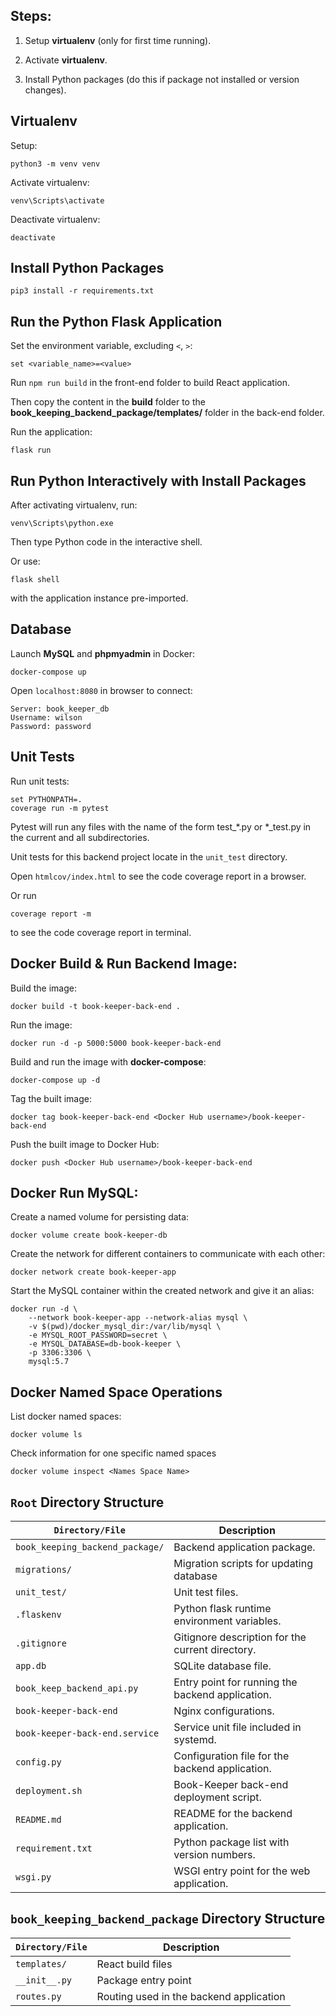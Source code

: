 ## Steps:

1. Setup **virtualenv** (only for first time running).

2. Activate **virtualenv**.

3. Install Python packages (do this if package not installed or version changes).

## Virtualenv

Setup:

```
python3 -m venv venv
```

Activate virtualenv:

```
venv\Scripts\activate
```

Deactivate virtualenv:

```
deactivate
```

## Install Python Packages

```
pip3 install -r requirements.txt
```

## Run the Python Flask Application

Set the environment variable, excluding `<`, `>`:

```
set <variable_name>=<value>
```

Run `npm run build` in the front-end folder to build React application.

Then copy the content in the **build** folder to the **book_keeping_backend_package/templates/** folder in the back-end folder.

Run the application:

```
flask run
```

## Run Python Interactively with Install Packages

After activating virtualenv, run:

```
venv\Scripts\python.exe
```

Then type Python code in the interactive shell.

Or use:

```
flask shell
```

with the application instance pre-imported.

## Database

Launch **MySQL** and **phpmyadmin** in Docker:

```
docker-compose up
```

Open ```localhost:8080``` in browser to connect:

```
Server: book_keeper_db
Username: wilson
Password: password
```

## Unit Tests

Run unit tests:
```
set PYTHONPATH=.
coverage run -m pytest
```

Pytest will run any files with the name of the form test_*.py or *_test.py in the current and all subdirectories.

Unit tests for this backend project locate in the `unit_test` directory.

Open `htmlcov/index.html` to see the code coverage report in a browser.

Or run

```
coverage report -m
```

to see the code coverage report in terminal.

## Docker Build & Run Backend Image:

Build the image:

```
docker build -t book-keeper-back-end .
```

Run the image:

```
docker run -d -p 5000:5000 book-keeper-back-end
```

Build and run the image with **docker-compose**:

```
docker-compose up -d
```

Tag the built image:

```
docker tag book-keeper-back-end <Docker Hub username>/book-keeper-back-end
```

Push the built image to Docker Hub:

```
docker push <Docker Hub username>/book-keeper-back-end
```

## Docker Run MySQL:

Create a named volume for persisting data:

```
docker volume create book-keeper-db
```

Create the network for different containers to communicate with each other:

```
docker network create book-keeper-app
```

Start the MySQL container within the created network and give it an alias:

```
docker run -d \
    --network book-keeper-app --network-alias mysql \
    -v $(pwd)/docker_mysql_dir:/var/lib/mysql \
    -e MYSQL_ROOT_PASSWORD=secret \
    -e MYSQL_DATABASE=db-book-keeper \
    -p 3306:3306 \
    mysql:5.7
```

## Docker Named Space Operations

List docker named spaces:

```
docker volume ls
```

Check information for one specific named spaces

```
docker volume inspect <Names Space Name>
```

## `Root` Directory Structure

| `Directory/File`               	| Description                                     	|
|------------------------------	|-------------------------------------------------	|
| `book_keeping_backend_package/` 	| Backend application package.                     	|
| `migrations/`                     | Migration scripts for updating database           |
| `unit_test/`                    	| Unit test files.                                 	|
| `.flaskenv`                    	| Python flask runtime environment variables.    	|
| `.gitignore`                   	| Gitignore description for the current directory. 	|
| `app.db`                          | SQLite database file.                             |
| `book_keep_backend_api.py`     	| Entry point for running the backend application. 	|
| `book-keeper-back-end`            | Nginx configurations.                             |
| `book-keeper-back-end.service`    | Service unit file included in systemd.            |
| `config.py`                   	| Configuration file for the backend application.  	|
| `deployment.sh`                   | Book-Keeper back-end deployment script.           |
| `README.md`                    	| README for the backend application.              	|
| `requirement.txt`              	| Python package list with version numbers.        	|
| `wsgi.py`                         | WSGI entry point for the web application.         |

## `book_keeping_backend_package` Directory Structure

| `Directory/File` 	| Description                             	|
|----------------	|-----------------------------------------	|
| `templates/`     	| React build files                       	|
| `__init__.py`    	| Package entry point                     	|
| `routes.py`      	| Routing used in the backend application 	|